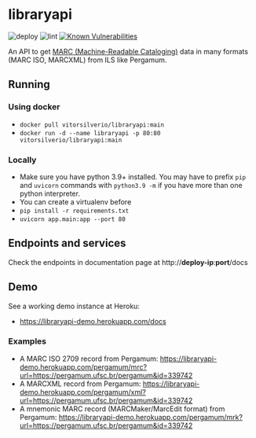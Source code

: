 # libraryapi
![deploy](https://github.com/vitorsilverio/libraryapi/actions/workflows/deploy.yml/badge.svg)
![lint](https://github.com/vitorsilverio/libraryapi/actions/workflows/lint.yml/badge.svg)
[![Known Vulnerabilities](https://snyk.io/test/github/vitorsilverio/libraryapi/badge.svg)](https://snyk.io/test/github/vitorsilverio/libraryapi)

An API to get [MARC (Machine-Readable Cataloging)](https://en.wikipedia.org/wiki/MARC_standards) data in many formats (MARC ISO, MARCXML) from ILS like Pergamum.

## Running
### Using docker
- `docker pull vitorsilverio/libraryapi:main` 
- `docker run -d --name libraryapi -p 80:80 vitorsilverio/libraryapi:main`

### Locally
- Make sure you have python 3.9+ installed. You may have to prefix `pip` and `uvicorn` commands with `python3.9 -m` if you have more than one python interpreter.
- You can create a virtualenv before
- `pip install -r requirements.txt`
- `uvicorn app.main:app --port 80`

## Endpoints and services
Check the endpoints in documentation page at http://**deploy-ip**:**port**/docs

## Demo
See a working demo instance at Heroku:
 - https://libraryapi-demo.herokuapp.com/docs

### Examples
 - A MARC ISO 2709 record from Pergamum: https://libraryapi-demo.herokuapp.com/pergamum/mrc?url=https://pergamum.ufsc.br/pergamum&id=339742
 - A MARCXML record from Pergamum: https://libraryapi-demo.herokuapp.com/pergamum/xml?url=https://pergamum.ufsc.br/pergamum&id=339742
 - A mnemonic MARC record (MARCMaker/MarcEdit format) from Pergamum: https://libraryapi-demo.herokuapp.com/pergamum/mrk?url=https://pergamum.ufsc.br/pergamum&id=339742

